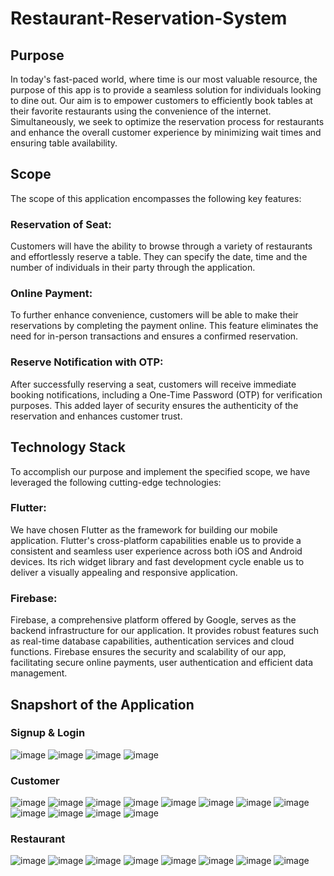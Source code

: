 # Restaurant-Reservation-System

## Purpose
In today's fast-paced world, where time is our most valuable resource, the purpose of this app is to provide a seamless solution for individuals looking to dine out. Our aim is to empower customers to efficiently book tables at their favorite restaurants using the convenience of the internet. Simultaneously, we seek to optimize the reservation process for restaurants and enhance the overall customer experience by minimizing wait times and ensuring table availability.

## Scope
The scope of this application encompasses the following key features:

### Reservation of Seat: 
Customers will have the ability to browse through a variety of restaurants and effortlessly reserve a table. They can specify the date, time and the number of individuals in their party through the application.

### Online Payment:
To further enhance convenience, customers will be able to make their reservations by completing the payment online. This feature eliminates the need for in-person transactions and ensures a confirmed reservation.

### Reserve Notification with OTP:
After successfully reserving a seat, customers will receive immediate booking notifications, including a One-Time Password (OTP) for verification purposes. This added layer of security ensures the authenticity of the reservation and enhances customer trust.

## Technology Stack
To accomplish our purpose and implement the specified scope, we have leveraged the following cutting-edge technologies:

### Flutter:
We have chosen Flutter as the framework for building our mobile application. Flutter's cross-platform capabilities enable us to provide a consistent and seamless user experience across both iOS and Android devices. Its rich widget library and fast development cycle enable us to deliver a visually appealing and responsive application.

### Firebase:
Firebase, a comprehensive platform offered by Google, serves as the backend infrastructure for our application. It provides robust features such as real-time database capabilities, authentication services and cloud functions. Firebase ensures the security and scalability of our app, facilitating secure online payments, user authentication and efficient data management. 

## Snapshort of the Application
### Signup & Login

![image](https://github.com/NikunjSonigara/Restaurant-Reservation-System/assets/106422654/0d02dea7-b16d-4611-a2bb-c7577a309034)
![image](https://github.com/NikunjSonigara/Restaurant-Reservation-System/assets/106422654/3f406b48-d77d-4876-92ac-27f4136fd665)
![image](https://github.com/NikunjSonigara/Restaurant-Reservation-System/assets/106422654/218c06f8-da93-45a2-bbf2-a69e01144bee)
![image](https://github.com/NikunjSonigara/Restaurant-Reservation-System/assets/106422654/20c767d1-2213-4b33-81b7-f757e228de8b)

### Customer 

![image](https://github.com/NikunjSonigara/Restaurant-Reservation-System/assets/106422654/c6cd4c8d-56c0-4632-824b-81ef98b7a6af)
![image](https://github.com/NikunjSonigara/Restaurant-Reservation-System/assets/106422654/cf331164-f5c3-4032-a1af-791aec8d7dc9)
![image](https://github.com/NikunjSonigara/Restaurant-Reservation-System/assets/106422654/96775163-203b-41f3-9ec6-c80e9008e6b7)
![image](https://github.com/NikunjSonigara/Restaurant-Reservation-System/assets/106422654/eda52743-4c7b-455c-8e49-f5e646e889ad)
![image](https://github.com/NikunjSonigara/Restaurant-Reservation-System/assets/106422654/bd5d1d1e-3fa9-4838-8b7a-00fa77c54c14)
![image](https://github.com/NikunjSonigara/Restaurant-Reservation-System/assets/106422654/887aa669-fc12-4fb3-b3a1-516f7f611707)
![image](https://github.com/NikunjSonigara/Restaurant-Reservation-System/assets/106422654/96b47c83-e15c-4c84-ab18-80a887cd8f00)
![image](https://github.com/NikunjSonigara/Restaurant-Reservation-System/assets/106422654/0391e481-fff1-43e5-905f-f588d49ad6c1)
![image](https://github.com/NikunjSonigara/Restaurant-Reservation-System/assets/106422654/1a0023cb-be2a-423e-8067-8ae6019d5d5b)
![image](https://github.com/NikunjSonigara/Restaurant-Reservation-System/assets/106422654/bfd15381-fa6f-4925-8389-3bf806197f41)
![image](https://github.com/NikunjSonigara/Restaurant-Reservation-System/assets/106422654/0e8e4842-b4d4-4c1b-bf43-afa6a2a50d11)
![image](https://github.com/NikunjSonigara/Restaurant-Reservation-System/assets/106422654/3ca988fd-8564-4590-8f28-d99c77111667)

### Restaurant

![image](https://github.com/NikunjSonigara/Restaurant-Reservation-System/assets/106422654/40228da8-f39e-4367-a004-4f9f000b5ccc)
![image](https://github.com/NikunjSonigara/Restaurant-Reservation-System/assets/106422654/fb3271f9-a884-42fd-8079-2b74944c8fbb)
![image](https://github.com/NikunjSonigara/Restaurant-Reservation-System/assets/106422654/a115569f-405c-4f8b-b432-0c44921a52a1)
![image](https://github.com/NikunjSonigara/Restaurant-Reservation-System/assets/106422654/0d60fabe-c81a-4778-826e-2dc062b8db65)
![image](https://github.com/NikunjSonigara/Restaurant-Reservation-System/assets/106422654/7a77bf4b-b83e-4c98-904f-44dffcc5c4bb)
![image](https://github.com/NikunjSonigara/Restaurant-Reservation-System/assets/106422654/e422857b-ecd8-4809-a283-68b98946117a)
![image](https://github.com/NikunjSonigara/Restaurant-Reservation-System/assets/106422654/440011a0-a84a-43e6-bb26-5c7bacfc043c)
![image](https://github.com/NikunjSonigara/Restaurant-Reservation-System/assets/106422654/72af4b7c-0f83-4428-adc7-1a28e9b2e89e)


